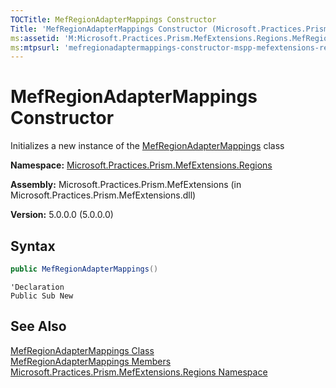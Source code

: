 ```yaml
---
TOCTitle: MefRegionAdapterMappings Constructor
Title: 'MefRegionAdapterMappings Constructor (Microsoft.Practices.Prism.MefExtensions.Regions)'
ms:assetid: 'M:Microsoft.Practices.Prism.MefExtensions.Regions.MefRegionAdapterMappings.\#ctor'
ms:mtpsurl: 'mefregionadaptermappings-constructor-mspp-mefextensions-regions.md'
---
```


# MefRegionAdapterMappings Constructor

Initializes a new instance of the [MefRegionAdapterMappings](/patterns-practices/reference/mefregionadaptermappings-class-mspp-mefextensions-regions) class

**Namespace:** [Microsoft.Practices.Prism.MefExtensions.Regions](/patterns-practices/reference/mspp-mefextensions-regions-namespace)

**Assembly:** Microsoft.Practices.Prism.MefExtensions (in Microsoft.Practices.Prism.MefExtensions.dll)

**Version:** 5.0.0.0 (5.0.0.0)

## Syntax
```c#
public MefRegionAdapterMappings()
```
```VB
'Declaration
Public Sub New
```
## See Also

[MefRegionAdapterMappings Class](/patterns-practices/reference/mefregionadaptermappings-class-mspp-mefextensions-regions)<br/>
[MefRegionAdapterMappings Members](/patterns-practices/reference/mefregionadaptermappings-members-mspp-mefextensions-regions)<br/>
[Microsoft.Practices.Prism.MefExtensions.Regions Namespace](/patterns-practices/reference/mspp-mefextensions-regions-namespace)<br/>